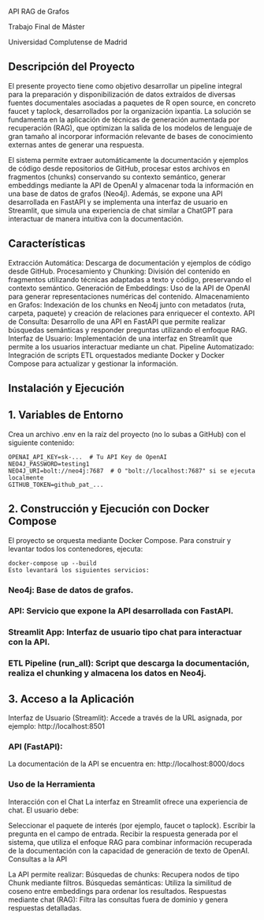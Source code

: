 API RAG de Grafos

Trabajo Final de Máster

Universidad Complutense de Madrid

## Descripción del Proyecto
El presente proyecto tiene como objetivo desarrollar un pipeline integral para la preparación y disponibilización de datos extraídos de diversas fuentes documentales asociadas a paquetes de R open source, en concreto faucet y taplock, desarrollados por la organización ixpantia. La solución se fundamenta en la aplicación de técnicas de generación aumentada por recuperación (RAG), que optimizan la salida de los modelos de lenguaje de gran tamaño al incorporar información relevante de bases de conocimiento externas antes de generar una respuesta.

El sistema permite extraer automáticamente la documentación y ejemplos de código desde repositorios de GitHub, procesar estos archivos en fragmentos (chunks) conservando su contexto semántico, generar embeddings mediante la API de OpenAI y almacenar toda la información en una base de datos de grafos (Neo4j). Además, se expone una API desarrollada en FastAPI y se implementa una interfaz de usuario en Streamlit, que simula una experiencia de chat similar a ChatGPT para interactuar de manera intuitiva con la documentación.

## Características
Extracción Automática: Descarga de documentación y ejemplos de código desde GitHub.
Procesamiento y Chunking: División del contenido en fragmentos utilizando técnicas adaptadas a texto y código, preservando el contexto semántico.
Generación de Embeddings: Uso de la API de OpenAI para generar representaciones numéricas del contenido.
Almacenamiento en Grafos: Indexación de los chunks en Neo4j junto con metadatos (ruta, carpeta, paquete) y creación de relaciones para enriquecer el contexto.
API de Consulta: Desarrollo de una API en FastAPI que permite realizar búsquedas semánticas y responder preguntas utilizando el enfoque RAG.
Interfaz de Usuario: Implementación de una interfaz en Streamlit que permite a los usuarios interactuar mediante un chat.
Pipeline Automatizado: Integración de scripts ETL orquestados mediante Docker y Docker Compose para actualizar y gestionar la información.

## Instalación y Ejecución

## 1. Variables de Entorno
Crea un archivo .env en la raíz del proyecto (no lo subas a GitHub) con el siguiente contenido:

```
OPENAI_API_KEY=sk-...  # Tu API Key de OpenAI
NEO4J_PASSWORD=testing1
NEO4J_URI=bolt://neo4j:7687  # O "bolt://localhost:7687" si se ejecuta localmente
GITHUB_TOKEN=github_pat_...
```

## 2. Construcción y Ejecución con Docker Compose
El proyecto se orquesta mediante Docker Compose. Para construir y levantar todos los contenedores, ejecuta:

```
docker-compose up --build
Esto levantará los siguientes servicios:
```

### Neo4j: Base de datos de grafos.
### API: Servicio que expone la API desarrollada con FastAPI.
### Streamlit App: Interfaz de usuario tipo chat para interactuar con la API.
### ETL Pipeline (run_all): Script que descarga la documentación, realiza el chunking y almacena los datos en Neo4j.

## 3. Acceso a la Aplicación
Interfaz de Usuario (Streamlit):
Accede a través de la URL asignada, por ejemplo:
http://localhost:8501

### API (FastAPI):
La documentación de la API se encuentra en:
http://localhost:8000/docs

### Uso de la Herramienta
Interacción con el Chat
La interfaz en Streamlit ofrece una experiencia de chat. El usuario debe:

Seleccionar el paquete de interés (por ejemplo, faucet o taplock).
Escribir la pregunta en el campo de entrada.
Recibir la respuesta generada por el sistema, que utiliza el enfoque RAG para combinar información recuperada de la documentación con la capacidad de generación de texto de OpenAI.
Consultas a la API

La API permite realizar:
Búsquedas de chunks: Recupera nodos de tipo Chunk mediante filtros.
Búsquedas semánticas: Utiliza la similitud de coseno entre embeddings para ordenar los resultados.
Respuestas mediante chat (RAG): Filtra las consultas fuera de dominio y genera respuestas detalladas.
